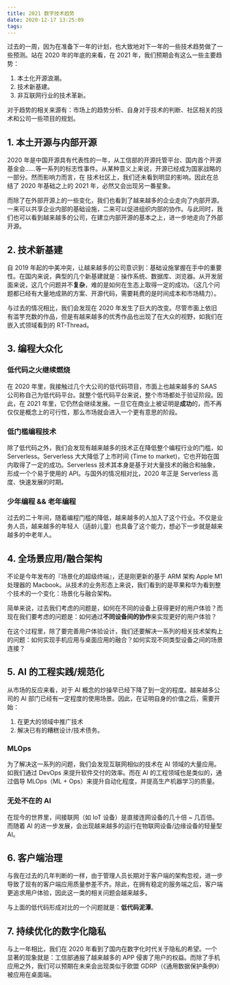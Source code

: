 ```yaml
---
title: 2021 数字技术趋势
date: 2020-12-17 13:25:09
tags:
---
```


过去的一周，因为在准备下一年的计划，也大致地对下一年的一些技术趋势做了一些预测。站在 2020 年的年底的来看，在 2021 年，我们预期会有这么一些主要趋势：

1. 本土化开源浪潮。
2. 技术新基建。
3. 非互联网行业的技术革新。

对于趋势的相关来源有：市场上的趋势分析、自身对于技术的判断、社区相关的技术和公司一些项目的规划。

## 1. 本土开源与内部开源

2020 年是中国开源具有代表性的一年，从工信部的开源托管平台、国内首个开源基金会……等一系列的标志性事件。从某种意义上来说，开源已经成为国家战略的一部分。然而影响力而言，在 技术社区上，我们还未看到明显的影响。因此在总结了 2020 年基础之上的 2021 年，必然又会出现另一番星象。

而除了在外部开源上的一些变化，我们也看到了越来越多的企业走向了内部开源。一来可以共享企业内部的基础设施，二来可以促进组织内部的协作。与此同时，我们也可以看到越来越多的公司，在建立内部开源的基本之上，进一步地走向了外部开源。

## 2. 技术新基建

自 2019 年起的中美冲突，让越来越多的公司意识到：基础设施掌握在手中的重要性。在国内来说，典型的几个新基建就是：操作系统、数据库、浏览器。从开发层面来说，这几个问题并不**复杂**，难的是如何在生态上取得一定的成功。（这几个问题都已经有大量地成熟的方案、开源代码，需要耗费的是时间成本和市场精力）。

与过去的情况相比，我们会发现在 2020 年发生了巨大的改变。尽管市面上依旧有滥竽充数的作品，但是有越来越多的优秀作品也出现了在大众的视野，如我们在嵌入式领域看到的 RT-Thread。

## 3. 编程大众化

### 低代码之火继续燃烧

在 2020 年里，我接触过几个大公司的低代码项目，市面上也越来越多的 SAAS 公司称自己为低代码平台。就整个低代码平台来说，整个市场都处于验证阶段。因此，在 2021 年里，它仍然会继续发展。一旦它在商业上被证明是**成功**的，而不再仅仅是概念上的可行性，那么市场就会进入一个更有意思的阶段。

### 低门槛编程技术 

除了低代码之外，我们会发现有越来越多的技术正在降低整个编程行业的门槛，如 Serverless。Serverless 大大降低了上市时间 (Time to market)，它也开始在国内取得了一定的成功。Serverless 技术其本身是基于对大量技术的融合和抽象，形成一个个易于使用的 API。与国外的情况相对比，2020 年正是 Serverless 高度、快速发展的时期。

### 少年编程 && 老年编程

过去的二十年间，随着编程门槛的降低，越来越多的人加入了这个行业。不仅是业务人员，越来越多的年轻人（适龄儿童）也具备了这个能力，想必下一步就是越来越多的中老年人。

## 4. 全场景应用/融合架构

不论是今年发布的『场景化的超级终端』，还是刚更新的基于 ARM 架构 Apple M1 处理器的 Macbook。从技术的业务形态上来说，我们看到的是苹果和华为看到整个技术的一个变化：场景化与融合架构。

简单来说，过去我们考虑的问题是，如何在不同的设备上获得更好的用户体验？而现在我们要考虑的问题是：如何通过**不同设备间的协作**来实现更好的用户体验？

在这个过程里，除了要完善用户体验设计，我们还要解决一系列的相关技术架构上的问题：如何实现手机应用与桌面应用的融合？如何实现不同类型设备之间的场景连接？

## 5. AI 的工程实践/规范化

从市场的反应来看，对于 AI 概念的炒操早已经下降了到一定的程度。越来越多公司的 AI 部门已经有一定程度的使用场景。因此，在证明自身的价值之后，需要开始：

1. 在更大的领域中推广技术
2. 解决已有的糟糕设计/技术债务。

### MLOps

为了解决这一系列的问题，我们会发现互联网相似的技术在 AI 领域的大量应用。如我们通过 DevOps 来提升软件交付的效率。而在 AI 的工程领域也是类似的，通过倡导 MLOps（ML + Ops）来提升自动化程度，并提高生产机器学习的质量。

### 无处不在的 AI

在现今的世界里，间接联网（如 IoT 设备）是直接连网设备的几十倍 ~ 几百倍。而随着 AI 的进一步发展，会出现越来越多的运行在物联网设备/边缘设备的轻量型 AI。

## 6. 客户端治理

与我在过去的几年判断的一样，由于管理人员长期对于客户端的架构忽视，进一步导致了现有的客户端应用质量参差不齐。除此，在拥有稳定的服务端之后，客户端更追求用户体验，因此这一类的相关问题会越来越多。

与上面的低代码形成对比的一个问题就是：**低代码泥潭**。

## 7. 持续优化的数字化隐私

与上一年相比，我们在 2020 年看到了国内在数字化时代关于隐私的希望。一个显著的现象就是：工信部通报了越来越多的 APP 侵害了用户的权益。而除了手机应用之外，我们可以预期在未来会出现类似于欧盟 GDRP（《通用数据保护条例》）被应用在桌面端。

